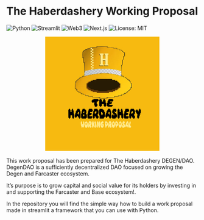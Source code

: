 # The Haberdashery Working Proposal

![Python](https://img.shields.io/badge/Python-3.8%2B-blue)
![Streamlit](https://img.shields.io/badge/Streamlit-1.0-red)
![Web3](https://img.shields.io/badge/Web3-Ethereum-blue)
![Next.js](https://img.shields.io/badge/Next.js-10.0-black)
![License: MIT](https://img.shields.io/badge/License-MIT-yellow)


<p align="center">
  <img src="./img/frame1.png" alt="The Haberdashery" width="300">
</p>

This work proposal has been prepared for The Haberdashery DEGEN/DAO.
DegenDAO is a sufficiently decentralized DAO focused on growing the Degen and Farcaster ecosystem. <br>

It’s purpose is to grow capital and social value for its holders by investing in and supporting the Farcaster and Base ecosystem!. <br>

In the repository you will find the simple way how to build a work proposal made in streamlit a framework that you can use with Python.